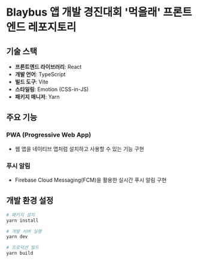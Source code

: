 # Blaybus 앱 개발 경진대회 '먹을래' 프론트엔드 레포지토리

## 기술 스택

- **프론트엔드 라이브러리**: React
- **개발 언어**: TypeScript
- **빌드 도구**: Vite
- **스타일링**: Emotion (CSS-in-JS)
- **패키지 매니저**: Yarn

## 주요 기능

### PWA (Progressive Web App)
- 웹 앱을 네이티브 앱처럼 설치하고 사용할 수 있는 기능 구현


### 푸시 알림
- Firebase Cloud Messaging(FCM)을 활용한 실시간 푸시 알림 구현

## 개발 환경 설정

```bash
# 패키지 설치
yarn install

# 개발 서버 실행
yarn dev

# 프로덕션 빌드
yarn build
```